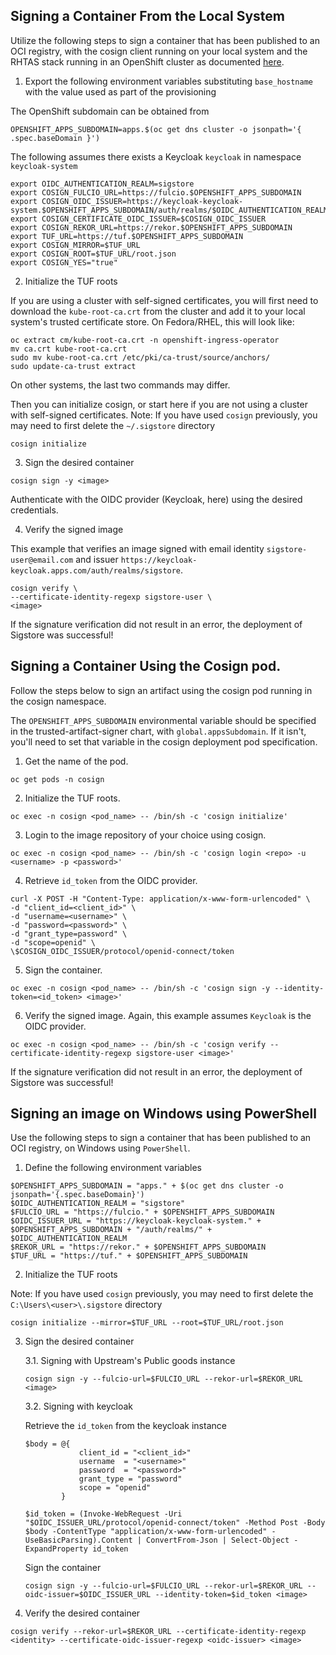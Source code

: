 ## Signing a Container From the Local System

Utilize the following steps to sign a container that has been published to an OCI registry, with the cosign client running on your local system and the RHTAS stack running in an OpenShift cluster as documented [here](quick-start-with-keycloak.md).

1. Export the following environment variables substituting `base_hostname` with the value used as part of the provisioning

The OpenShift subdomain can be obtained from

```shell
OPENSHIFT_APPS_SUBDOMAIN=apps.$(oc get dns cluster -o jsonpath='{ .spec.baseDomain }')
```

The following assumes there exists a Keycloak `keycloak` in namespace `keycloak-system`

```shell
export OIDC_AUTHENTICATION_REALM=sigstore
export COSIGN_FULCIO_URL=https://fulcio.$OPENSHIFT_APPS_SUBDOMAIN
export COSIGN_OIDC_ISSUER=https://keycloak-keycloak-system.$OPENSHIFT_APPS_SUBDOMAIN/auth/realms/$OIDC_AUTHENTICATION_REALM
export COSIGN_CERTIFICATE_OIDC_ISSUER=$COSIGN_OIDC_ISSUER
export COSIGN_REKOR_URL=https://rekor.$OPENSHIFT_APPS_SUBDOMAIN
export TUF_URL=https://tuf.$OPENSHIFT_APPS_SUBDOMAIN
export COSIGN_MIRROR=$TUF_URL
export COSIGN_ROOT=$TUF_URL/root.json
export COSIGN_YES="true"
```

2. Initialize the TUF roots

If you are using a cluster with self-signed certificates, you will first need to download the `kube-root-ca.crt` from the cluster and add it to your
local system's trusted certificate store. On Fedora/RHEL, this will look like:

```shell
oc extract cm/kube-root-ca.crt -n openshift-ingress-operator
mv ca.crt kube-root-ca.crt
sudo mv kube-root-ca.crt /etc/pki/ca-trust/source/anchors/
sudo update-ca-trust extract
```
On other systems, the last two commands may differ.

Then you can initialize cosign, or start here if you are not using a cluster with self-signed certificates.
Note: If you have used `cosign` previously, you may need to first delete the `~/.sigstore` directory

```shell
cosign initialize
```

3. Sign the desired container

```shell
cosign sign -y <image>
```

Authenticate with the OIDC provider (Keycloak, here)  using the desired credentials.

4. Verify the signed image

This example that verifies an image signed with email identity `sigstore-user@email.com` and issuer `https://keycloak-keycloak.apps.com/auth/realms/sigstore`.

```shell
cosign verify \
--certificate-identity-regexp sigstore-user \
<image>
```

If the signature verification did not result in an error, the deployment of Sigstore was successful!

## Signing a Container Using the Cosign pod.

Follow the steps below to sign an artifact using the cosign pod running in the cosign namespace.

The `OPENSHIFT_APPS_SUBDOMAIN` environmental variable should be specified in the trusted-artifact-signer chart,
with `global.appsSubdomain`. If it isn't, you'll need to set that variable in the cosign
deployment pod specification.

1. Get the name of the pod.

``` 
oc get pods -n cosign 
```

2. Initialize the TUF roots.

```shell
oc exec -n cosign <pod_name> -- /bin/sh -c 'cosign initialize'
```

3. Login to the image repository of your choice using cosign.
```
oc exec -n cosign <pod_name> -- /bin/sh -c 'cosign login <repo> -u <username> -p <password>'
```

4. Retrieve `id_token` from the OIDC provider.
```
curl -X POST -H "Content-Type: application/x-www-form-urlencoded" \
-d "client_id=<client_id>" \
-d "username=<username>" \
-d "password=<password>" \
-d "grant_type=password" \
-d "scope=openid" \
\$COSIGN_OIDC_ISSUER/protocol/openid-connect/token
```

5. Sign the container.
```
oc exec -n cosign <pod_name> -- /bin/sh -c 'cosign sign -y --identity-token=<id_token> <image>'
```

6. Verify the signed image. Again, this example assumes `Keycloak` is the OIDC provider.

```shell
oc exec -n cosign <pod_name> -- /bin/sh -c 'cosign verify --certificate-identity-regexp sigstore-user <image>'
```

If the signature verification did not result in an error, the deployment of Sigstore was successful!

## Signing an image on Windows using PowerShell

Use the following steps to sign a container that has been published to an OCI registry, on Windows using `PowerShell`.

1. Define the following environment variables
```
$OPENSHIFT_APPS_SUBDOMAIN = "apps." + $(oc get dns cluster -o jsonpath='{.spec.baseDomain}')
$OIDC_AUTHENTICATION_REALM = "sigstore"
$FULCIO_URL = "https://fulcio." + $OPENSHIFT_APPS_SUBDOMAIN
$OIDC_ISSUER_URL = "https://keycloak-keycloak-system." + $OPENSHIFT_APPS_SUBDOMAIN + "/auth/realms/" + $OIDC_AUTHENTICATION_REALM
$REKOR_URL = "https://rekor." + $OPENSHIFT_APPS_SUBDOMAIN
$TUF_URL = "https://tuf." + $OPENSHIFT_APPS_SUBDOMAIN
```
2. Initialize the TUF roots

Note: If you have used `cosign` previously, you may need to first delete the `C:\Users\<user>\.sigstore` directory

```
cosign initialize --mirror=$TUF_URL --root=$TUF_URL/root.json
```

3. Sign the desired container

    3.1. Signing with Upstream's Public goods instance

    ```
    cosign sign -y --fulcio-url=$FULCIO_URL --rekor-url=$REKOR_URL <image>
    ```

    3.2. Signing with keycloak

    Retrieve the `id_token` from the keycloak instance

    ```
    $body = @{ 
                client_id = "<client_id>" 
                username  = "<username>"
                password  = "<password>"
                grant_type = "password" 
                scope = "openid"
            }

    $id_token = (Invoke-WebRequest -Uri "$OIDC_ISSUER_URL/protocol/openid-connect/token" -Method Post -Body $body -ContentType "application/x-www-form-urlencoded" -UseBasicParsing).Content | ConvertFrom-Json | Select-Object -ExpandProperty id_token 
    ```

    Sign the container

    ```
    cosign sign -y --fulcio-url=$FULCIO_URL --rekor-url=$REKOR_URL --oidc-issuer=$OIDC_ISSUER_URL --identity-token=$id_token <image>
    ```

4. Verify the desired container

```
cosign verify --rekor-url=$REKOR_URL --certificate-identity-regexp <identity> --certificate-oidc-issuer-regexp <oidc-issuer> <image>
```
